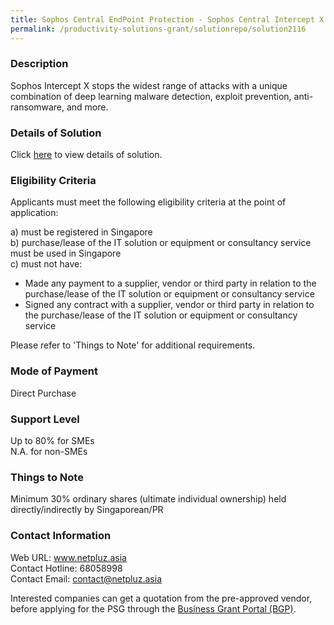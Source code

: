```yaml
---
title: Sophos Central EndPoint Protection - Sophos Central Intercept X Advanced - 12 months (100 users)
permalink: /productivity-solutions-grant/solutionrepo/solution2116
---
```


### Description

Sophos Intercept X stops the widest range of attacks with a unique combination of deep learning malware detection, exploit prevention, anti-ransomware, and more.

### Details of Solution

Click <a href='https://www.gobusiness.gov.sg/images/psg/Netpluz20200589_Desensitised_Annex_3_Part_4.pdf' target='_blank'>here</a> to view details of solution.

### Eligibility Criteria

Applicants must meet the following eligibility criteria at the point of application:

a) must be registered in Singapore <br>
b) purchase/lease of the IT solution or equipment or consultancy service must be used in Singapore <br>
c) must not have:
- Made any payment to a supplier, vendor or third party in relation to the purchase/lease of the IT solution or equipment or consultancy service
- Signed any contract with a supplier, vendor or third party in relation to the purchase/lease of the IT solution or equipment or consultancy service

Please refer to 'Things to Note' for additional requirements.

### Mode of Payment
Direct Purchase

### Support Level
Up to 80% for SMEs <br>
N.A. for non-SMEs

### Things to Note
Minimum 30% ordinary shares (ultimate individual ownership) held directly/indirectly by Singaporean/PR

### Contact Information
Web URL: www.netpluz.asia <br>Contact Hotline: 68058998 <br>Contact Email: contact@netpluz.asia <br>

Interested companies can get a quotation from the pre-approved vendor, before applying for the PSG through the <a target='_blank' href='https://www.businessgrants.gov.sg/'>Business Grant Portal (BGP)</a>.
